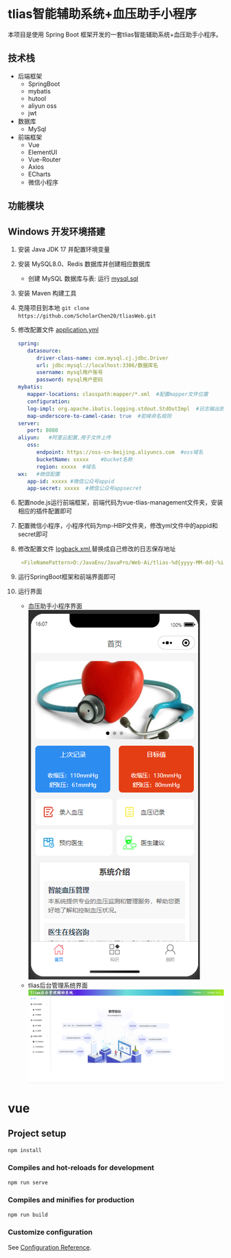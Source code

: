 # tlias智能辅助系统+血压助手小程序

本项目是使用 Spring Boot 框架开发的一套tlias智能辅助系统+血压助手小程序。

## 技术栈

- 后端框架
  - SpringBoot
  - mybatis
  - hutool
  - aliyun oss
  - jwt
- 数据库
  - MySql
- 前端框架
  - Vue
  - ElementUI
  - Vue-Router
  - Axios
  - ECharts
  - 微信小程序

## 功能模块
    
## Windows 开发环境搭建

1. 安装 Java JDK 17 并配置环境变量
2. 安装 MySQL8.0、Redis 数据库并创建相应数据库

   - 创建 MySQL 数据库与表: 运行 [mysql.sql](./assert/tlias.sql)

3. 安装 Maven 构建工具
4. 克隆项目到本地 `git clone https://github.com/ScholarChen20/tliasWeb.git `
5. 修改配置文件 [application.yml](./src/main/resources/application.yml)

    ```yml
    spring:
       datasource:
          driver-class-name: com.mysql.cj.jdbc.Driver
          url: jdbc:mysql://localhost:3306/数据库名
          username: mysql用户账号
          password: mysql用户密码
    mybatis:
       mapper-locations: classpath:mapper/*.xml  #配置mapper文件位置
       configuration:
       log-impl: org.apache.ibatis.logging.stdout.StdOutImpl  #日志输出到控制台
       map-underscore-to-camel-case: true  #驼峰命名规则
    server: 
       port: 8080
    aliyun:   #阿里云配置,用于文件上传
       oss:
          endpoint: https://oss-cn-beijing.aliyuncs.com  #oss域名
          bucketName: xxxxx    #bucket名称
          region: xxxxx  #域名
    wx:   #微信配置
       app-id: xxxxx #微信公众号appid
       app-secret: xxxxx  #微信公众号appsecret
    ```
6. 配置node.js运行前端框架，前端代码为vue-tlias-management文件夹，安装相应的插件配置即可
7. 配置微信小程序，小程序代码为mp-HBP文件夹，修改yml文件中的appid和secret即可 
8. 修改配置文件 [logback.xml](./src/main/resources/logback.xml),替换成自己修改的日志保存地址
    ```yml
     <FileNamePattern>D:/JavaEnv/JavaPro/Web-Ai/tlias-%d{yyyy-MM-dd}-%i.log</FileNamePattern>
    ```
   
9. 运行SpringBoot框架和前端界面即可 
10. 运行界面
    - 血压助手小程序界面
![miniapp-hhome.png](tlias-web-management/assert/miniapp-hhome.png)
    - tlias后台管理系统界面
![system-home.png](tlias-web-management/assert/system-home.png)
# vue

## Project setup
```
npm install
```

### Compiles and hot-reloads for development
```
npm run serve
```

### Compiles and minifies for production
```
npm run build
```

### Customize configuration
See [Configuration Reference](https://cli.vuejs.org/config/).
